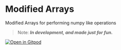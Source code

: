 # Modified Arrays
Modified Arrays for performing numpy like operations

> Note: ***In development, and made just for fun.***

[![Open in Gitpod](https://gitpod.io/button/open-in-gitpod.svg)](https://gitpod.io/#https://github.com/toastedbreadandomelette/modified_array)
